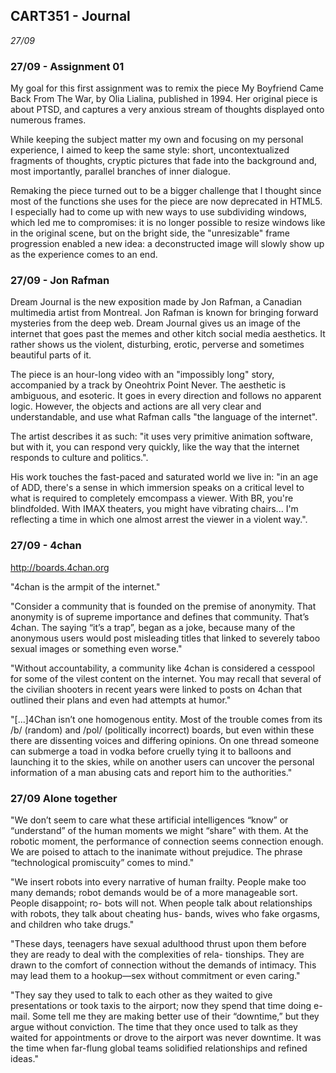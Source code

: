 ## CART351 - Journal
_27/09_

### 27/09 - Assignment 01

  My goal for this first assignment was to remix the piece My Boyfriend Came Back From The War, by Olia Lialina, published in 1994. Her original piece is about PTSD, and captures a very anxious stream of thoughts displayed onto numerous frames.

  While keeping the subject matter my own and focusing on my personal experience, I aimed to keep the same style: short, uncontextualized fragments of thoughts, cryptic pictures that fade into the background and, most importantly, parallel branches of inner dialogue.

  Remaking the piece turned out to be a bigger challenge that I thought since most of the functions she uses for the piece are now deprecated in HTML5. I especially had to come up with new ways to use subdividing windows, which led me to compromises: it is no longer possible to resize windows like in the original scene, but on the bright side, the "unresizable" frame progression enabled a new idea: a deconstructed image will slowly show up as the experience comes to an end.

### 27/09 - Jon Rafman

Dream Journal is the new exposition made by Jon Rafman, a Canadian multimedia artist from Montreal. Jon Rafman is known for bringing forward mysteries from the deep web. Dream Journal gives us an image of the internet that goes past the memes and other kitch social media aesthetics. It rather shows us the violent, disturbing, erotic, perverse and sometimes beautiful parts of it.

The piece is an hour-long video with an "impossibly long" story, accompanied by a track by Oneohtrix Point Never. The aesthetic is ambiguous, and esoteric. It goes in every direction and follows no apparent logic. However, the objects and actions are all very clear and understandable, and use what Rafman calls "the language of the internet".

The artist describes it as such: "it uses very primitive animation software, but with it, you can respond very quickly, like the way that the internet responds to culture and politics.".

His work touches the fast-paced and saturated world we live in: "in an age of ADD, there's a sense in which immersion speaks on a critical level to what is required to completely emcompass a viewer.
With BR, you're blindfolded. With IMAX theaters, you might have vibrating chairs... I'm reflecting a time in which one almost arrest the viewer in a violent way.".

### 27/09 - 4chan

http://boards.4chan.org

"4chan is the armpit of the internet."

"Consider a community that is founded on the premise of anonymity. That anonymity is of supreme importance and defines that community. That’s 4chan. The saying “it’s a trap”, began as a joke, because many of the anonymous users would post misleading titles that linked to severely taboo sexual images or something even worse."

"Without accountability, a community like 4chan is considered a cesspool for some of the vilest content on the internet. You may recall that several of the civilian shooters in recent years were linked to posts on 4chan that outlined their plans and even had attempts at humor."

"[...]4Chan isn’t one homogenous entity. Most of the trouble comes from its /b/ (random) and /pol/ (politically incorrect) boards, but even within these there are dissenting voices and differing opinions. On one thread someone can submerge a toad in vodka before cruelly tying it to balloons and launching it to the skies, while on another users can uncover the personal information of a man abusing cats and report him to the authorities."

### 27/09 Alone together

"We don’t seem to care what these artificial intelligences “know” or “understand” of the human moments we might “share” with them. At the robotic moment, the performance of connection seems connection enough. We are poised to attach to the inanimate without prejudice. The phrase “technological promiscuity” comes to mind."

"We insert robots into every narrative of human frailty. People make too many demands; robot demands would be of a more manageable sort. People disappoint; ro- bots will not. When people talk about relationships with robots, they talk about cheating hus- bands, wives who fake orgasms, and children who take drugs."

"These days, teenagers have sexual adulthood thrust upon them before they are ready to deal with the complexities of rela- tionships. They are drawn to the comfort of connection without the demands of intimacy. This may lead them to a hookup—sex without commitment or even caring."

"They say they used to talk to each other as they waited to give presentations or took taxis to the airport; now they spend that time doing e-mail. Some tell me they are making better use of their “downtime,” but they argue without conviction. The time that they once used to talk as they waited for appointments or drove to the airport was never downtime. It was the time when far-flung global teams solidified relationships and refined ideas."
